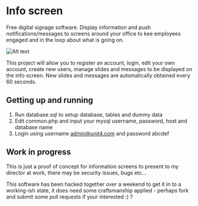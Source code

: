 # Info screen
Free digital signage software. Display information and push notifications/messages to screens around your office to kee employees engaged and in the loop about what is going on.

![Alt text](https://pbs.twimg.com/media/CbIHQBFXIAI1Vk6.jpg "Screen shot of info screen")

This project will allow you to register an account, login, edit your own account, create new users, manage slides and messages to be displayed on the info screen. New slides and messages are automatically obtained every 60 seconds.

## Getting up and running
1. Run database.sql to setup database, tables and dummy data
2. Edit common.php and input your mysql username, password, host and database name
3. Login using username admin@unit4.com and password abcdef

## Work in progress
This is just a proof of concept for information screens to present to my director at work, there may be security issues, bugs etc...

This software has been hacked together over a weekend to get it in to a working-ish state, it does need some craftsmanship applied - perhaps fork and submit some pull requests if your interested :) ?

